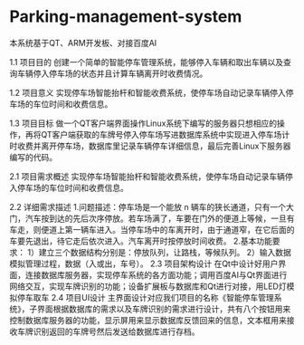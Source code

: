 # Parking-management-system
本系统基于QT、ARM开发板、对接百度AI

1.1 项目目的
  创建一个简单的智能停车管理系统，能够停入车辆和取出车辆以及查询车辆停入停车场的状态并且计算车辆离开时收费情况。
  
1.2 项目意义
  实现停车场智能抬杆和智能收费系统，使停车场自动记录车辆停入停车场的车位时间和收费信息。
  
1.3 项目目标
  做一个QT客户端界面操作Linux系统下编写的服务器只想相应的操作，再将QT客户端获取的车牌号停入停车场写进数据库系统中实现进入停车场计时收费并离开停车场，数据库里记录车辆停车详细信息，最后完善Linux下服务器编写的代码。

2.1 项目需求概述
  实现停车场智能抬杆和智能收费系统，使停车场自动记录车辆停入停车场的车位时间和收费信息。   
  
2.2 详细需求描述
  1.问题描述：停车场是一个能放 n 辆车的狭长通道，只有一个大门，汽车按到达的先后次序停放。若车场满了，车要在门外的便道上等候，一旦有车走，则便道上第一辆车进入。当停车场中的车离开时，由于通道窄，在它后面的车要先退出，待它走后依次进入。汽车离开时按停放时间收费。
  2.基本功能要求： 
    1）建立三个数据结构分别是：停放队列，让路栈，等候队列。
    2）输入数据模拟管理过程，数据（入或出，车号）。
2.3 项目架构设计
  在Qt中设计好用户界面，连接数据库服务器，实现停车系统的各方面功能；调用百度AI与Qt界面进行网络交互，实现车牌识别的功能；设备扩展板与数据库和Qt进行对接，用LED灯模拟停车取车
2.4 项目UI设计
  主界面设计对应我们项目的名称《智能停车管理系统》，子界面根据数据库的需求以及车牌识别的需求进行设计，共有八个按钮用来控制数据库服务器的功能，显示屏用来显示数据库反馈回来的信息，文本框用来接收车牌识别返回的车牌号然后发送给数据库进行存档。
  
